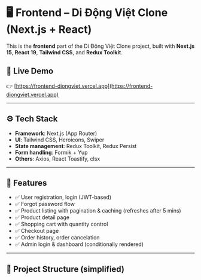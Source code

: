 # 🖥️ Frontend – Di Động Việt Clone (Next.js + React)

This is the **frontend** part of the Di Động Việt Clone project, built with **Next.js 15**, **React 19**, **Tailwind CSS**, and **Redux Toolkit**.

## 🚀 Live Demo
👉 [https://frontend-diongviet.vercel.app](https://frontend-diongviet.vercel.app)

---

## ⚙️ Tech Stack
- **Framework**: Next.js (App Router)
- **UI**: Tailwind CSS, Heroicons, Swiper
- **State management**: Redux Toolkit, Redux Persist
- **Form handling**: Formik + Yup
- **Others**: Axios, React Toastify, clsx

---

## 🔑 Features

- ✅ User registration, login (JWT-based)
- ✅ Forgot password flow
- ✅ Product listing with pagination & caching (refreshes after 5 mins)
- ✅ Product detail page
- ✅ Shopping cart with quantity control
- ✅ Checkout page
- ✅ Order history, order cancelation
- ✅ Admin login & dashboard (conditionally rendered)

---

## 📁 Project Structure (simplified)

